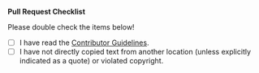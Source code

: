 **Pull Request Checklist**

Please double check the items below!

- [ ] I have read the [Contributor Guidelines](https://github.com/software-engineering-excellence/handbook/blob/main/CONTRIBUTING.md).
- [ ] I have not directly copied text from another location (unless explicitly indicated as a quote) or violated copyright.
